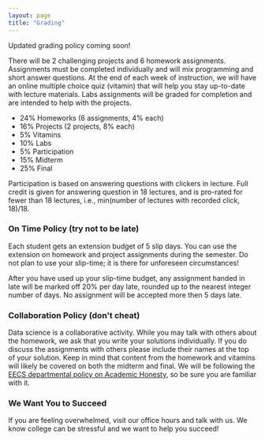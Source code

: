 ```yaml
---
layout: page
title: "Grading"
---
```



Updated grading policy coming soon!

There will be 2 challenging projects and 6 homework assignments.  Assignments
must be completed individually and will mix programming and short answer
questions.  At the end of each week of instruction, we will have an online
multiple choice quiz (vitamin) that will help you stay up-to-date with lecture
materials. Labs assignments will be graded for completion and are intended to
help with the projects.

* 24% Homeworks (6 assignments, 4% each)
* 16% Projects (2 projects, 8% each)
* 5% Vitamins
* 10% Labs
* 5% Participation
* 15% Midterm
* 25% Final

Participation is based on answering questions with clickers in lecture.  Full
credit is given for answering question in 18 lectures, and is pro-rated for
fewer than 18 lectures, i.e., min(number of lectures with recorded click,
18)/18.

### On Time Policy (try not to be late)

Each student gets an extension budget of 5 slip days. You can use the extension
on homework and project assignments during the semester. Do not plan to use
your slip-time; it is there for unforeseen circumstances!

After you have used up your slip-time budget, any assignment handed in late
will be marked off 20% per day late, rounded up to the nearest integer number
of days. No assignment will be accepted more then 5 days late.

### Collaboration Policy (don't cheat)

Data science is a collaborative activity. While you may talk with others about
the homework, we ask that you write your solutions individually. If you do
discuss the assignments with others please include their names at the top of
your solution. Keep in mind that content from the homework and vitamins will
likely be covered on both the midterm and final. We will be following the [EECS
departmental policy on Academic
Honesty](https://eecs.berkeley.edu/resources/students/policies#dishonesty), so
be sure you are familiar with it.

### We Want You to Succeed

If you are feeling overwhelmed, visit our office hours and talk with us.
We know college can be stressful and we want to help you succeed!


